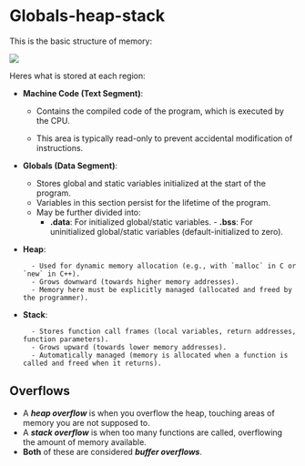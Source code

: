 # Globals-heap-stack

This is the basic structure of memory:

![](globals-heap-stack-structure.png)

Heres what is stored at each region:

- **Machine Code (Text Segment)**:
		
	- Contains the compiled code of the program, which is executed by the CPU.
	
	- This area is typically read-only to prevent accidental modification of instructions.

- **Globals (Data Segment)**:
		
	- Stores global and static variables initialized at the start of the program.
	- Variables in this section persist for the lifetime of the program.
	- May be further divided into:
		- **.data**: For initialized global/static variables.
				- **.bss**: For uninitialized global/static variables (default-initialized to zero).
- **Heap**:
		
		- Used for dynamic memory allocation (e.g., with `malloc` in C or `new` in C++).
		- Grows downward (towards higher memory addresses).
		- Memory here must be explicitly managed (allocated and freed by the programmer).
- **Stack**:
		
		- Stores function call frames (local variables, return addresses, function parameters).
		- Grows upward (towards lower memory addresses).
		- Automatically managed (memory is allocated when a function is called and freed when it returns).

## Overflows

- A **_heap overflow_** is when you overflow the heap, touching areas of memory you are not supposed to.
- A **_stack overflow_** is when too many functions are called, overflowing the amount of memory available.
- **Both** of these are considered **_buffer overflows_**.
